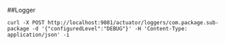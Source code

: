 ##Logger

`curl -X POST http://localhost:9081/actuator/loggers/com.package.sub-package -d '{"configuredLevel":"DEBUG"}' -H 'Content-Type: application/json' -i`
